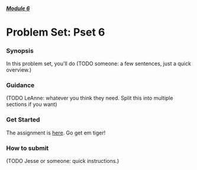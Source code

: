 ##### [Module 6](../../../)

# Problem Set: Pset 6

### Synopsis
In this problem set, you'll do (TODO someone: a few sentences, just a quick overview.)

### Guidance
(TODO LeAnne: whatever you think they need. Split this into multiple sections if you want)

### Get Started
The assignment is <a href="http://cdn.cs50.net/2015/fall/psets/6/pset6/pset6.html" target="_blank">here</a>. Go get em tiger!

### How to submit 
(TODO Jesse or someone: quick instructions.)

